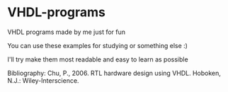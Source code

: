 # VHDL-programs
VHDL programs made by me just for fun

You can use these examples for studying or something else :)

I'll try make them most readable and easy to learn as possible

Bibliography: Chu, P., 2006. RTL hardware design using VHDL. Hoboken, N.J.: Wiley-Interscience.
